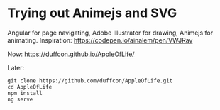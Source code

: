 # Trying out Animejs and SVG

Angular for page navigating, Adobe Illustrator for drawing, Animejs for animating.
Inspiration: https://codepen.io/ainalem/pen/VWJRav

Now: https://duffcon.github.io/AppleOfLife/

Later:
```
git clone https://github.com/duffcon/AppleOfLife.git
cd AppleOfLife
npm install
ng serve
```
